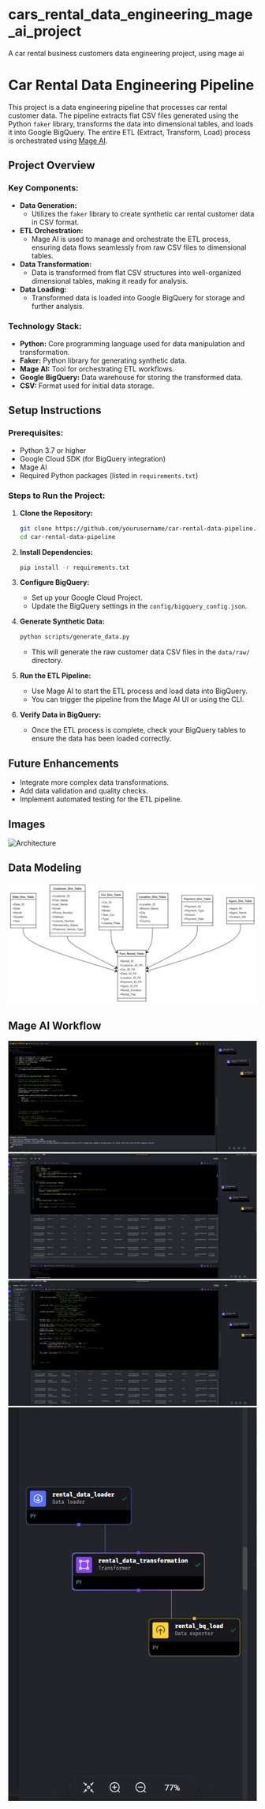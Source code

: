 # cars_rental_data_engineering_mage_ai_project
A car rental business customers data engineering project, using mage ai 

# Car Rental Data Engineering Pipeline

This project is a data engineering pipeline that processes car rental customer data. The pipeline extracts flat CSV files generated using the Python `faker` library, transforms the data into dimensional tables, and loads it into Google BigQuery. The entire ETL (Extract, Transform, Load) process is orchestrated using [Mage AI](https://www.mage.ai/).

## Project Overview

### Key Components:
- **Data Generation:** 
  - Utilizes the `faker` library to create synthetic car rental customer data in CSV format.
- **ETL Orchestration:**
  - Mage AI is used to manage and orchestrate the ETL process, ensuring data flows seamlessly from raw CSV files to dimensional tables.
- **Data Transformation:**
  - Data is transformed from flat CSV structures into well-organized dimensional tables, making it ready for analysis.
- **Data Loading:**
  - Transformed data is loaded into Google BigQuery for storage and further analysis.

### Technology Stack:
- **Python:** Core programming language used for data manipulation and transformation.
- **Faker:** Python library for generating synthetic data.
- **Mage AI:** Tool for orchestrating ETL workflows.
- **Google BigQuery:** Data warehouse for storing the transformed data.
- **CSV:** Format used for initial data storage.

## Setup Instructions

### Prerequisites:
- Python 3.7 or higher
- Google Cloud SDK (for BigQuery integration)
- Mage AI
- Required Python packages (listed in `requirements.txt`)

### Steps to Run the Project:

1. **Clone the Repository:**
    ```bash
    git clone https://github.com/yourusername/car-rental-data-pipeline.git
    cd car-rental-data-pipeline
    ```

2. **Install Dependencies:**
    ```bash
    pip install -r requirements.txt
    ```

3. **Configure BigQuery:**
    - Set up your Google Cloud Project.
    - Update the BigQuery settings in the `config/bigquery_config.json`.

4. **Generate Synthetic Data:**
    ```bash
    python scripts/generate_data.py
    ```
    - This will generate the raw customer data CSV files in the `data/raw/` directory.

5. **Run the ETL Pipeline:**
    - Use Mage AI to start the ETL process and load data into BigQuery.
    - You can trigger the pipeline from the Mage AI UI or using the CLI.

6. **Verify Data in BigQuery:**
    - Once the ETL process is complete, check your BigQuery tables to ensure the data has been loaded correctly.

## Future Enhancements

- Integrate more complex data transformations.
- Add data validation and quality checks.
- Implement automated testing for the ETL pipeline.

## Images

![Architecture](cars_rental_data_engineering_mage_project\\images\\Architecture.png.png)

## Data Modeling

![Data Modeling](images\Data_Modeling.png)

## Mage AI Workflow


![Export](images\export.png)
![Load](images\load.png)
![Transform](images\transform.png)
![Mage DAG](images\mage_dag.png)




